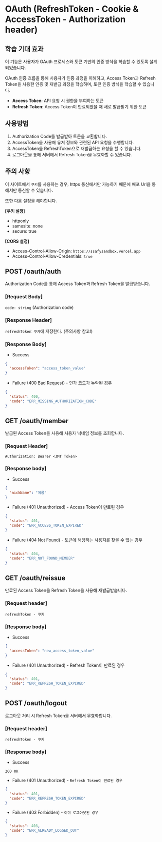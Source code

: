 # OAuth (RefreshToken - Cookie & AccessToken - Authorization header)

## 학습 기대 효과

이 기능은 사용자가 OAuth 프로세스와 토큰 기반의 인증 방식을 학습할 수 있도록 설계되었습니다.

OAuth 인증 흐름을 통해 사용자가 인증 과정을 이해하고, Access Token과 Refresh Token을 사용한 인증 및 재발급 과정을 학습하며, 토큰 인증 방식을 학습할 수 있습니다.

- **Access Token**: API 요청 시 권한을 부여하는 토큰
- **Refresh Token**: Access Token이 만료되었을 때 새로 발급받기 위한 토큰

## 사용방법

1. Authorization Code를 발급받아 토큰을 교환합니다.
2. AccessToken을 사용해 유저 정보와 관련된 API 요청을 수행합니다.
3. AccessToken을 RefreshToken으로 재발급하는 요청을 할 수 있습니다.
4. 로그아웃을 통해 서버에서 Refresh Token을 무효화할 수 있습니다.

## 주의 사항

이 사이트에서 `쿠키`를 사용하는 경우, https 통신에서만 가능하기 때문에 배포 Url을 통해서만 통신할 수 있습니다.

또한 다음 설정을 해야합니다.

**[쿠키 설정]**

- httponly
- samesite: none
- secure: true

**[CORS 설정]**

- Access-Control-Allow-Origin: `https://ssafysandbox.vercel.app`
- Access-Control-Allow-Credentials: `true`

## POST /oauth/auth

Authorization Code를 통해 Access Token과 Refresh Token을 발급받습니다.

### [Request Body]

`code: string` (Authorization code)

### [Response Header]

`refreshToken`: `쿠키`에 저장한다.
(주의사항 참고!)

### [Response Body]

- Success

```json
{
  "accessToken": "access_token_value"
}
```

- Failure (400 Bad Request) - 인가 코드가 누락된 경우

```json
{
  "status": 400,
  "code": "ERR_MISSING_AUTHORIZATION_CODE"
}
```

## GET /oauth/member

발급된 Access Token을 사용해 사용자 닉네임 정보를 조회합니다.

### [Request Header]

`Authorization: Bearer <JMT Token>`

### [Response body]

- Success

```json
{
  "nickName": "메롱"
}
```

- Failure (401 Unauthorized) - Access Token이 만료된 경우

```json
{
  "status": 401,
  "code": "ERR_ACCESS_TOKEN_EXPIRED"
}
```

- Failure (404 Not Found) - 토큰에 해당하는 사용자를 찾을 수 없는 경우

```json
{
  "status": 404,
  "code": "ERR_NOT_FOUND_MEMBER"
}
```

## GET /oauth/reissue

만료된 Access Token을 Refresh Token을 사용해 재발급받습니다.

### [Request header]

`refreshToken - 쿠키`

### [Response body]

- Success

```json
{
  "accessToken": "new_access_token_value"
}
```

- Failure (401 Unauthorized) - Refresh Token이 만료된 경우

```json
{
  "status": 401,
  "code": "ERR_REFRESH_TOKEN_EXPIRED"
}
```

## POST /oauth/logout

로그아웃 처리 시 Refresh Token을 서버에서 무효화합니다.

### [Request header]

`refreshToken - 쿠키`

### [Response body]

- Success

`200 OK`

- Failure (401 Unauthorized) - `Refresh Token이 만료된 경우`

```json
{
  "status": 401,
  "code": "ERR_REFRESH_TOKEN_EXPIRED"
}
```

- Failure (403 Forbidden) - `이미 로그아웃된 경우`

```json
{
  "status": 403,
  "code": "ERR_ALREADY_LOGGED_OUT"
}
```
